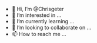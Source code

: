 - 👋 Hi, I’m @Chrisgeter
- 👀 I’m interested in ...
- 🌱 I’m currently learning ...
- 💞️ I’m looking to collaborate on ...
- 📫 How to reach me ...

<!---
Chrisgeter/Chrisgeter is a ✨ special ✨ repository because its `README.md` (this file) appears on your GitHub profile.
You can click the Preview link to take a look at your changes.
--->
